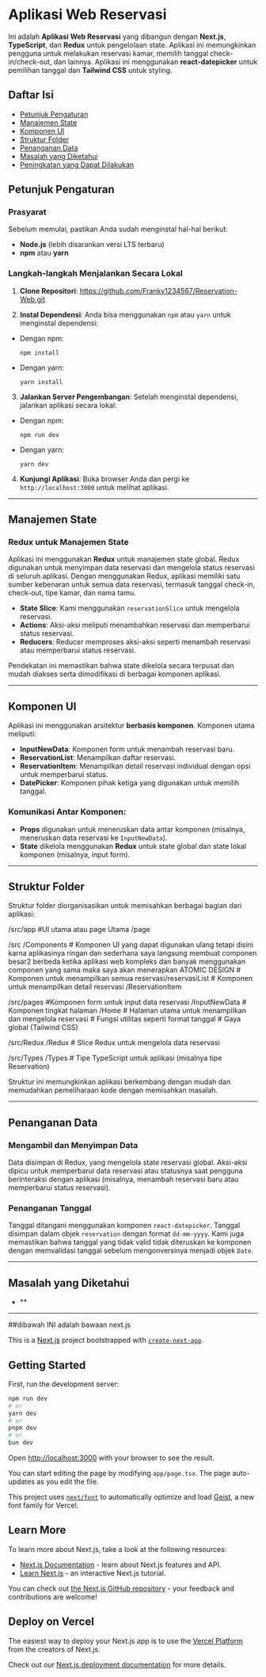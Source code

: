 # Aplikasi Web Reservasi

Ini adalah **Aplikasi Web Reservasi** yang dibangun dengan **Next.js**, **TypeScript**, dan **Redux** untuk pengelolaan state. Aplikasi ini memungkinkan pengguna untuk melakukan reservasi kamar, memilih tanggal check-in/check-out, dan lainnya. Aplikasi ini menggunakan **react-datepicker** untuk pemilihan tanggal dan **Tailwind CSS** untuk styling.

## Daftar Isi
- [Petunjuk Pengaturan](#petunjuk-pengaturan)
- [Manajemen State](#manajemen-state)
- [Komponen UI](#komponen-ui)
- [Struktur Folder](#struktur-folder)
- [Penanganan Data](#penanganan-data)
- [Masalah yang Diketahui](#masalah-yang-diketahui)
- [Peningkatan yang Dapat Dilakukan](#peningkatan-yang-dapat-dilakukan)

## Petunjuk Pengaturan

### Prasyarat
Sebelum memulai, pastikan Anda sudah menginstal hal-hal berikut:
- **Node.js** (lebih disarankan versi LTS terbaru)
- **npm** atau **yarn**

### Langkah-langkah Menjalankan Secara Lokal

1. **Clone Repositori**:
https://github.com/Franky1234567/Reservation-Web.git

2. **Instal Dependensi**:
Anda bisa menggunakan `npm` atau `yarn` untuk menginstal dependensi:

- Dengan npm:
  ```
  npm install
  ```

- Dengan yarn:
  ```
  yarn install
  ```

3. **Jalankan Server Pengembangan**:
Setelah menginstal dependensi, jalankan aplikasi secara lokal:

- Dengan npm:
  ```
  npm run dev
  ```

- Dengan yarn:
  ```
  yarn dev
  ```

4. **Kunjungi Aplikasi**:
Buka browser Anda dan pergi ke `http://localhost:3000` untuk melihat aplikasi.

---

## Manajemen State

### **Redux untuk Manajemen State**
Aplikasi ini menggunakan **Redux** untuk manajemen state global. Redux digunakan untuk menyimpan data reservasi dan mengelola status reservasi di seluruh aplikasi. Dengan menggunakan Redux, aplikasi memiliki satu sumber kebenaran untuk semua data reservasi, termasuk tanggal check-in, check-out, tipe kamar, dan nama tamu.

- **State Slice**: Kami menggunakan `reservationSlice` untuk mengelola reservasi.
- **Actions**: Aksi-aksi meliputi menambahkan reservasi dan memperbarui status reservasi.
- **Reducers**: Reducer memproses aksi-aksi seperti menambah reservasi atau memperbarui status reservasi.

Pendekatan ini memastikan bahwa state dikelola secara terpusat dan mudah diakses serta dimodifikasi di berbagai komponen aplikasi.

---

## Komponen UI

Aplikasi ini menggunakan arsitektur **berbasis komponen**. Komponen utama meliputi:
- **InputNewData**: Komponen form untuk menambah reservasi baru.
- **ReservationList**: Menampilkan daftar reservasi.
- **ReservationItem**: Menampilkan detail reservasi individual dengan opsi untuk memperbarui status.
- **DatePicker**: Komponen pihak ketiga yang digunakan untuk memilih tanggal.

### Komunikasi Antar Komponen:
- **Props** digunakan untuk meneruskan data antar komponen (misalnya, meneruskan data reservasi ke `InputNewData`).
- **State** dikelola menggunakan **Redux** untuk state global dan state lokal komponen (misalnya, input form).

---

## Struktur Folder

Struktur folder diorganisasikan untuk memisahkan berbagai bagian dari aplikasi:

/src/app #UI utama atau page Utama /page

/src /Components # Komponen UI yang dapat digunakan ulang tetapi disini karna aplikasinya ringan dan sederhana saya langsung membuat componen besar2 berbeda ketika aplikasi web kompleks dan banyak menggunakan componen yang sama maka saya akan menerapkan ATOMIC DESIGN # Komponen untuk menampilkan semua reservasi/reservasiList  # Komponen untuk menampilkan detail reservasi /ReservationItem

/src/pages #Komponen form untuk input data reservasi /InputNewData  # Komponen tingkat halaman /Home # Halaman utama untuk menampilkan dan mengelola reservasi  # Fungsi utilitas seperti format tanggal  # Gaya global (Tailwind CSS) 

/src/Redux
/Redux # Slice Redux untuk mengelola data reservasi

/src/Types
/Types # Tipe TypeScript untuk aplikasi (misalnya tipe Reservation)

Struktur ini memungkinkan aplikasi berkembang dengan mudah dan memudahkan pemeliharaan kode dengan memisahkan masalah.

---

## Penanganan Data

### **Mengambil dan Menyimpan Data**
Data disimpan di Redux, yang mengelola state reservasi global. Aksi-aksi dipicu untuk memperbarui data reservasi atau statusnya saat pengguna berinteraksi dengan aplikasi (misalnya, menambah reservasi baru atau memperbarui status reservasi).

### **Penanganan Tanggal**
Tanggal ditangani menggunakan komponen `react-datepicker`. Tanggal disimpan dalam objek `reservation` dengan format `dd-mm-yyyy`. Kami juga memastikan bahwa tanggal yang tidak valid tidak diteruskan ke komponen dengan memvalidasi tanggal sebelum mengonversinya menjadi objek `Date`.

---

## Masalah yang Diketahui

- **





---



##dibawah INI adalah bawaan next.js

This is a [Next.js](https://nextjs.org) project bootstrapped with [`create-next-app`](https://nextjs.org/docs/app/api-reference/cli/create-next-app).

## Getting Started

First, run the development server:

```bash
npm run dev
# or
yarn dev
# or
pnpm dev
# or
bun dev
```

Open [http://localhost:3000](http://localhost:3000) with your browser to see the result.

You can start editing the page by modifying `app/page.tsx`. The page auto-updates as you edit the file.

This project uses [`next/font`](https://nextjs.org/docs/app/building-your-application/optimizing/fonts) to automatically optimize and load [Geist](https://vercel.com/font), a new font family for Vercel.

## Learn More

To learn more about Next.js, take a look at the following resources:

- [Next.js Documentation](https://nextjs.org/docs) - learn about Next.js features and API.
- [Learn Next.js](https://nextjs.org/learn) - an interactive Next.js tutorial.

You can check out [the Next.js GitHub repository](https://github.com/vercel/next.js) - your feedback and contributions are welcome!

## Deploy on Vercel

The easiest way to deploy your Next.js app is to use the [Vercel Platform](https://vercel.com/new?utm_medium=default-template&filter=next.js&utm_source=create-next-app&utm_campaign=create-next-app-readme) from the creators of Next.js.

Check out our [Next.js deployment documentation](https://nextjs.org/docs/app/building-your-application/deploying) for more details.
